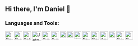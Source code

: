 ## Hi there, I'm Daniel 👋

### Languages and Tools:

<a><img alt="Dart" align="left" width="26px" src="https://github.com/Zalezny/Zalezny/assets/65240240/370bd571-0051-43c0-abc7-60db6e97410a"></a>
<a><img alt="Flutter" align="left" width="26px" src="https://github.com/Zalezny/Zalezny/assets/65240240/ae3f6dd6-b4b6-49ff-bade-b084370910ec"></a>
<a><img alt="Kotlin" align="left" width="26px" src="https://github.com/Zalezny/Zalezny/assets/65240240/f393b5ee-2346-4901-a926-6903019da1bb"></a>
<a><img alt="Jetpack Compose" align="left" width="30px" src="https://github.com/Zalezny/Zalezny/assets/65240240/6d13aaa7-fe68-47af-8f07-55c7ad1622dd"></a>
<a><img alt="Swift" align="left" width="26px" src="https://github.com/Zalezny/Zalezny/assets/65240240/13b87e3f-bef3-4b5b-b42e-073f953375b2"></a>
<a><img alt="SwiftUI" align="left" width="26px" src="https://github.com/Zalezny/Zalezny/assets/65240240/c2b927e7-ade2-452a-bf5c-f9953cdc8e69"></a>
<a><img alt="Firebase" align="left" width="20px" src="https://github.com/Zalezny/Zalezny/assets/65240240/67ba6984-f9c0-4592-86f2-07853127d22b"></a>
<a><img alt="Play Store" align="left" width="20px" src="https://github.com/Zalezny/Zalezny/assets/65240240/b7c49e36-74e2-499a-81c3-af1c6f602b98"></a>
<a><img alt="App Store" align="left" width="23px" src="https://github.com/Zalezny/Zalezny/assets/65240240/d8692b77-773c-48ff-8144-e19d9b9d87b1"></a>
<a><img alt="RealityKit" align="left" width="26px" src="https://github.com/Zalezny/Zalezny/assets/65240240/923b9d6c-c63f-46c1-9a11-203fe8a1f7b9"></a>
<a><img alt="ComposerPro" align="left" width="26px" src="https://github.com/Zalezny/Zalezny/assets/65240240/03df0121-e0d4-43a9-bb1c-d80febd595ba"></a>
<a><img alt="Android" align="left" width="26px" src="https://github.com/Zalezny/Zalezny/assets/65240240/50c0d32c-3125-4dd9-9320-ff3cfc40c180"></a>
<a><img alt="iOS" align="left" width="20px" src="https://github.com/Zalezny/Zalezny/assets/65240240/764cecda-4e92-4102-8b71-fc1f2aa4239f"></a>
<a><img alt="C++" align="left" width="26px" src="https://github.com/Zalezny/Zalezny/assets/65240240/74dab5ea-7fd9-40a3-ae76-410a165f65fb"></a>
<a><img alt="C" align="left" width="26px" src="https://github.com/Zalezny/Zalezny/assets/65240240/0393ad80-3922-4323-9e6b-5d02cd49eb8c"></a>



<!--
**Zalezny/Zalezny** is a ✨ _special_ ✨ repository because its `README.md` (this file) appears on your GitHub profile.

Here are some ideas to get you started:

- 🔭 I’m currently working on ...
- 🌱 I’m currently learning ...
- 👯 I’m looking to collaborate on ...
- 🤔 I’m looking for help with ...
- 💬 Ask me about ...

- 📫 How to reach me: ...
- 😄 Pronouns: ...
- ⚡ Fun fact: ...
-->
